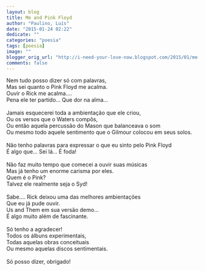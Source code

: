 ```yaml
---
layout: blog
title: Me and Pink Floyd
author: "Paulino, Luís"
date: "2015-01-24 02:22"
dedicate: ""
categories: "poesia"
tags: [poesia]
image: ""
blogger_orig_url: "http://i-need-your-love-now.blogspot.com/2015/01/me-and-pink-floyd.html"
comments: false
---
```


Nem tudo posso dizer só com palavras,\
Mas sei quanto o Pink Floyd me acalma.\
Ouvir o Rick me acalma....\
Pena ele ter partido... Que dor na alma...\
\
Jamais esquecerei toda a ambientação que ele criou,\
Ou os versos que o Waters compôs,\
Ou então aquela percussão do Mason que balanceava o som\
Ou mesmo todo aquele sentimento que o Gilmour colocou em seus solos.\
\
Não tenho palavras para expressar o que eu sinto pelo Pink Floyd\
É algo que... Sei lá... É foda!\
\
Não faz muito tempo que comecei a ouvir suas músicas\
Mas já tenho um enorme carisma por eles.\
Quem é o Pink?\
Talvez ele realmente seja o Syd!\
\
Sabe.... Rick deixou uma das melhores ambientações\
Que eu já pude ouvir.\
Us and Them em sua versão demo...\
É algo muito além de fascinante.\
\
Só tenho a agradecer!\
Todos os álbuns experimentais,\
Todas aquelas obras conceituais\
Ou mesmo aquelas discos sentimentais.\
\
Só posso dizer, obrigado!
